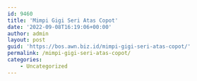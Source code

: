 ```yaml
---
id: 9460
title: 'Mimpi Gigi Seri Atas Copot'
date: '2022-09-08T16:19:06+00:00'
author: admin
layout: post
guid: 'https://bos.awn.biz.id/mimpi-gigi-seri-atas-copot/'
permalink: /mimpi-gigi-seri-atas-copot/
categories:
    - Uncategorized
---
```


